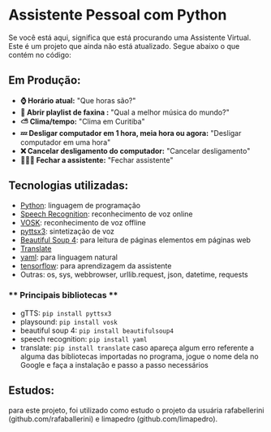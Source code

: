 # Assistente Pessoal com Python

Se você está aqui, significa que está procurando uma Assistente Virtual. 
Este é um projeto que ainda não está atualizado. Segue abaixo o que contém no código:

## Em Produção:
* **⌚ Horário atual:** "Que horas são?"<br>
* **🧹 Abrir playlist de faxina :** "Qual a melhor música do mundo?"<br>
* **⛅ Clima/tempo:** "Clima em Curitiba"<br>
* **💤 Desligar computador em 1 hora, meia hora ou agora:** "Desligar computador em uma hora"<br>
* **❌ Cancelar desligamento do computador:** "Cancelar desligamento"<br>
* **🙋🏽‍♀️ Fechar a assistente:** "Fechar assistente"

## Tecnologias utilizadas:

* [Python](https://www.python.org/): linguagem de programação
* [Speech Recognition](https://pypi.org/project/SpeechRecognition/): reconhecimento de voz online
* [VOSK](https://pypi.org/project/vosk/): reconhecimento de voz offline
* [pyttsx3](https://pypi.org/project/pyttsx3/): sintetização de voz
* [Beautiful Soup 4](https://pypi.org/project/beautifulsoup4/): para leitura de páginas elementos em páginas web
* [Translate](https://pypi.org/project/translate/)
* [yaml](https://pypi.org/project/yaml/): para linguagem natural
* [tensorflow](https://pypi.org/project/yaml/tensorflow): para aprendizagem da assistente 
* Outras: os, sys, webbrowser, urllib.request, json, datetime, requests

### ** Principais bibliotecas **

* gTTS: `pip install pyttsx3`
* playsound: `pip install vosk`
* beautiful soup 4: `pip install beautifulsoup4`
* speech recognition: `pip install yaml`
* translate: `pip install translate`
caso apareça algum erro referente a alguma das bibliotecas importadas no programa, jogue o nome dela no Google e faça a instalação e passo a passo necessários

## Estudos:

para este projeto, foi utilizado como estudo o projeto da usuária rafabellerini (github.com/rafaballerini) e limapedro (github.com/limapedro).
